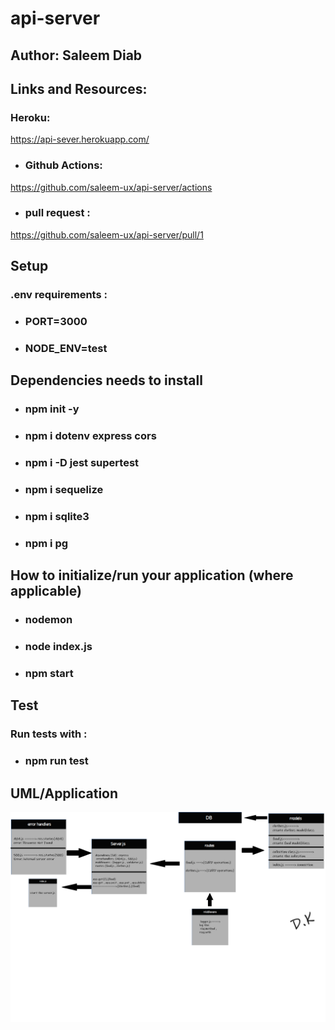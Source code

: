 # api-server

## Author: Saleem Diab

## Links and Resources:
 ### Heroku:
 
 https://api-sever.herokuapp.com/


* ### Github Actions:
https://github.com/saleem-ux/api-server/actions

* ### pull request :
 https://github.com/saleem-ux/api-server/pull/1
 
## Setup 
### .env requirements :
* ### PORT=3000
* ### NODE_ENV=test



## Dependencies needs to install
* ### npm init -y
* ### npm i dotenv express cors 
* ### npm i -D jest supertest 
* ### npm i sequelize 
* ### npm i sqlite3
* ### npm i pg



## How to initialize/run your application (where applicable)

* ### nodemon
* ### node index.js
* ### npm start

 ## Test

### Run tests with :
 * ### npm run test



## UML/Application

![img](./img/Lab04.png)

